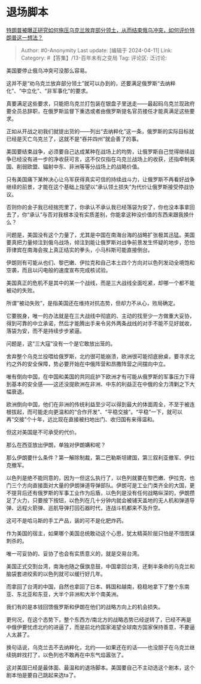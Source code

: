# 退场脚本
[特朗普被曝正研究如何施压乌克兰放弃部分领土，从而结束俄乌冲突，如何评价特朗普这一想法？](https://www.zhihu.com/question/652209049/answer/3461463348)

> Author: #0-Anonymity
> Last update: [编辑于 2024-04-11]
> Link:
> Category: #【答集】/13-百年未有之变局 
> Tag: 
> 评论区:
> 泛讨论:

美国要停止俄乌冲突可没那么容易。

这并不是“劝乌克兰放弃部分领土”就可以办到的，还要满足俄罗斯“去纳粹化”、“中立化”、“非军事化”的要求。

真要满足这些要求，只能把乌克兰打包装在银盘子里送走——最起码乌克兰现政府要全员总辞职，在俄罗斯监督下重选或者由俄罗斯提名官员接任才能真满足这些要求。

正如从开战之初我们就提出货的——列出“去纳粹化”这一条，俄罗斯的实际目标就已经是灭亡乌克兰了，这就不是“吞并四州”就会善了的事。

美国要结束战争，必须要自己达成某种在战场上的均势，让俄罗斯自己觉得继续战争已经没有进一步的净收获可言，这不仅仅指在乌克兰战场上的收获，还指牵制美国、削弱欧盟、辐射中东、非洲等等分战场上的战略价值。

只有美国痛下某种决心让乌军获得真实可信的持续战斗力，让俄罗斯不再看好战争继续的前景，才能在这个基础上指望以“承认领土损失”为代价让俄罗斯接受停战协议。

否则你的金子我已经揣兜里了，你承认不承认我已经落袋为安了，你也没本事拿回去了，你“承认”与否对我根本没有实质差别，你能拿这种没价值的东西来跟我换什么？

问题是，美国没有这个力量了，尤其是中国在南海台海的战略扩张极其迅猛。美国要真把力量倾注到俄乌战场，倾注到能让俄罗斯对战争前景发生怀疑的地步，恐怕菲律宾在南海会挨上真正结实的拳头，小马科斯可能直接倒台。

伊朗则有可能从也们、黎巴嫩、伊拉克和自己本土四个方向对以色列发动全境饱和空袭，而且以闪电般的速度宣布完成核试验。

美国真正的危机不是其中的某一个战线，而是三大战线全面吃紧，却哪一个都不能被动的失败。

所谓“被动失败”，是指美国还在维持对抗态势，但却力不从心，败局确定。

它要脱身，唯一的办法就是在三大战线中彻底的、主动的找至少一方做重大妥协，得到可靠的中立承诺，然后才能腾出手来令另外两条战线的对手不能不见好就收，落袋为安，而不是持续步步紧逼。

问题是，这“三大寇”没有一个是它敢放出笼的。

舍弃整个乌克兰投喂给俄罗斯，北约很可能崩溃，欧洲很可能彻底掀桌，要寻求北约之外的安全保障，势必要开始在中俄阵营和昂撒阵营之间摆向中立。

唯有倒向中国，在中国和美国的共同庇护下欧洲才有可能从俄罗斯的军事压力下得到基本的安全感——这还没提欧洲在非洲、中东的利益正在中俄的全力清剿之下大幅衰退。

欧洲倒向中国，他们在非洲的传统利益至少可以得到最大的体面周全，不至于被连根拔起，而可能走向更温和的“合作开发”、“平稳交接”。“平稳”一下，就可以再“交接”个十年，远比现在直接被扫地出门、收归国有来得温和。

但这对美国是不可承受的代价。

那么在西亚放出伊朗，单独对伊朗媾和呢？

那么伊朗要什么条件？第一解除制裁，第二巴勒斯坦建国，第三叙利亚撤军、伊拉克撤军。

以色列是绝不能同意的，因为一但这么执行了，以色列就要在黎巴嫩、伊拉克、也门三个方向直接面对大量的伊朗弹道导弹部队。伊朗可是工业门类齐全的大国，更不提背后还有俄罗斯的军事工业作为后盾，以色列是没有任何战略纵深的，伊朗攒足了火力，只要按下按钮，以色列在几十分钟内就会被铺天盖地的无人机和弹道导弹、远程火箭弹、巡航导弹打回石器时代，连战斗机都来不及升空。

这可不是哈马斯的手工产品，装的可不是化肥炸药。

作为美国的宿主，如果哪个美国总统敢动这个心思，犹太精英阶层只怕是不惜图谋刺杀的。

唯一可妥协的、妥协了也会有实质意义的，就是交易台湾。

美国正式交割台湾，南海也随之偃旗息鼓，中国拿回台湾，还剩半条命的乌克兰和脑袋套进绞索的以色列就可以缓行好几年。

而拿回了台湾的中国，自然也拿回了日本、韩国和越南，稳稳地拿下了整个东南亚、东北亚和东亚，大半个非洲和大半个南美洲。

我们有的是本钱回馈俄罗斯和伊朗在他们的战略方向上的机会损失。

更何况，在这个态势下，整个东西方/南北方的战略态势已经逆转了，已经不再是中俄伊要忧虑北约的进逼了，而是前北约国家渴望全球南方国家保持善意，不要逼人太甚了。

换句话说，乌克兰去不去纳粹化，北约——如果还在的话——也没胆子在乌克兰继续挑衅找打了，以色列也不敢再在中东气焰嚣张了。

这对美国已经是最体面、最温和的退场脚本。美国要自己不主动选这个剧本，这个剧本怕是要自己跳起来选ta了。